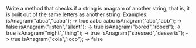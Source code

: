 Write a method that checks if a string is anagram of another string, that is, it is built out of the same letters as another string:
 Examples:
    isAnagram("abca","caba"); -> true   aabc aabc
    isAnagram("abc","abb"); -> false
    isAnagram("listen","silent"); -> true
    isAnagram("bored","robed"); -> true
    isAnagram("night","thing"); -> true
    isAnagram("stressed","desserts"); -> true
    isAnagram("cola","loco"); -> false

    